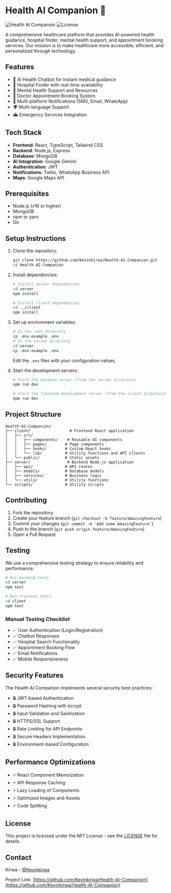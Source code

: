 # Health AI Companion 🏥

![Health AI Companion](https://img.shields.io/badge/Status-Development-green)
![License](https://img.shields.io/badge/License-MIT-blue)

A comprehensive healthcare platform that provides AI-powered health guidance, hospital finder, mental health support, and appointment booking services. Our mission is to make healthcare more accessible, efficient, and personalized through technology.

## Features

- 🤖 AI Health Chatbot for instant medical guidance
- 🏥 Hospital Finder with real-time availability
- 🧠 Mental Health Support and Resources
- 📅 Doctor Appointment Booking System
- 📱 Multi-platform Notifications (SMS, Email, WhatsApp)
- 🌍 Multi-language Support
- 🚑 Emergency Services Integration

## Tech Stack

- **Frontend**: React, TypeScript, Tailwind CSS
- **Backend**: Node.js, Express
- **Database**: MongoDB
- **AI Integration**: Google Gemini
- **Authentication**: JWT
- **Notifications**: Twilio, WhatsApp Business API
- **Maps**: Google Maps API

## Prerequisites

- Node.js (v16 or higher)
- MongoDB
- npm or yarn
- Git

## Setup Instructions

1. Clone the repository:
   ```bash
   git clone https://github.com/Kevinkirwa/Health-AI-Companion.git
   cd Health-AI-Companion
   ```

2. Install dependencies:
   ```bash
   # Install server dependencies
   cd server
   npm install

   # Install client dependencies
   cd ../client
   npm install
   ```

3. Set up environment variables:
   ```bash
   # In the root directory
   cp .env.example .env
   # In the server directory
   cd server
   cp .env.example .env
   ```
   Edit the `.env` files with your configuration values.

4. Start the development servers:
   ```bash
   # Start the backend server (from the server directory)
   npm run dev

   # Start the frontend development server (from the client directory)
   npm run dev
   ```

## Project Structure

```
Health-AI-Companion/
├── client/                 # Frontend React application
│   ├── src/
│   │   ├── components/    # Reusable UI components
│   │   ├── pages/        # Page components
│   │   ├── hooks/        # Custom React hooks
│   │   └── lib/          # Utility functions and API clients
│   └── public/           # Static assets
├── server/                # Backend Node.js application
│   ├── api/              # API routes
│   ├── models/           # Database models
│   ├── services/         # Business logic
│   └── utils/            # Utility functions
└── scripts/              # Utility scripts
```

## Contributing

1. Fork the repository
2. Create your feature branch (`git checkout -b feature/AmazingFeature`)
3. Commit your changes (`git commit -m 'Add some AmazingFeature'`)
4. Push to the branch (`git push origin feature/AmazingFeature`)
5. Open a Pull Request

## Testing

We use a comprehensive testing strategy to ensure reliability and performance:

```bash
# Run backend tests
cd server
npm test

# Run frontend tests
cd client
npm test
```

### Manual Testing Checklist

- ✅ User Authentication (Login/Registration)
- ✅ Chatbot Responses
- ✅ Hospital Search Functionality
- ✅ Appointment Booking Flow
- ✅ Email Notifications
- ✅ Mobile Responsiveness

## Security Features

The Health AI Companion implements several security best practices:

- 🔒 JWT-based Authentication
- 🔒 Password Hashing with bcrypt
- 🔒 Input Validation and Sanitization
- 🔒 HTTPS/SSL Support
- 🔒 Rate Limiting for API Endpoints
- 🔒 Secure Headers Implementation
- 🔒 Environment-based Configuration

## Performance Optimizations

- ⚡ React Component Memoization
- ⚡ API Response Caching
- ⚡ Lazy Loading of Components
- ⚡ Optimized Images and Assets
- ⚡ Code Splitting

## License

This project is licensed under the MIT License - see the [LICENSE](LICENSE) file for details.

## Contact

Kirwa - [@Kevinkirwa](https://github.com/Kevinkirwa)

Project Link: [https://github.com/Kevinkirwa/Health-AI-Companion](https://github.com/Kevinkirwa/Health-AI-Companion) 